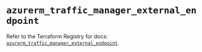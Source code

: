 # `azurerm_traffic_manager_external_endpoint`

Refer to the Terraform Registry for docs: [`azurerm_traffic_manager_external_endpoint`](https://registry.terraform.io/providers/hashicorp/azurerm/3.101.0/docs/resources/traffic_manager_external_endpoint).
